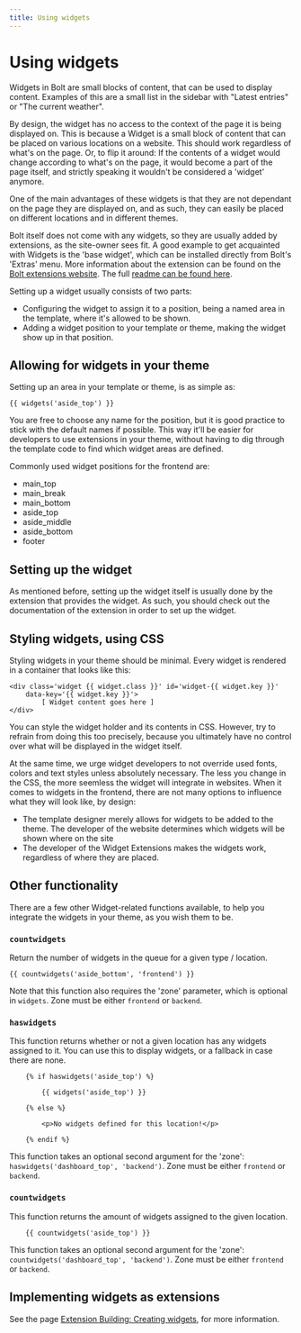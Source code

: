 ```yaml
---
title: Using widgets
---
```

Using widgets
=============

Widgets in Bolt are small blocks of content, that can be used to display
content. Examples of this are a small list in the sidebar with "Latest entries"
or "The current weather".

By design, the widget has no access to the context of the page it is being
displayed on. This is because a Widget is a small block of content that can be
placed on various locations on a website. This should work regardless of what's
on the page. Or, to flip it around: If the contents of a widget would change
according to what's on the page, it would become a part of the page itself, and
strictly speaking it wouldn't be considered a 'widget' anymore.

One of the main advantages of these widgets is that they are not dependant on
the page they are displayed on, and as such, they can easily be placed on
different locations and in different themes.

Bolt itself does not come with any widgets, so they are usually added by
extensions, as the site-owner sees fit. A good example to get acquainted with
Widgets is the 'base widget', which can be installed directly from Bolt's
'Extras' menu. More information about the extension can be found on the
[Bolt extensions website][boltext]. The full [readme can be found here][read].

Setting up a widget usually consists of two parts:

 - Configuring the widget to assign it to a position, being a named area in the
   template, where it's allowed to be shown.
 - Adding a widget position to your template or theme, making the widget show
   up in that position.

Allowing for widgets in your theme
----------------------------------

Setting up an area in your template or theme, is as simple as:

    {{ widgets('aside_top') }}

You are free to choose any name for the position, but it is good practice to
stick with the default names if possible. This way it'll be easier for
developers to use extensions in your theme, without having to dig through the
template code to find which widget areas are defined.

Commonly used widget positions for the frontend are:

 - main_top
 - main_break
 - main_bottom
 - aside_top
 - aside_middle
 - aside_bottom
 - footer

Setting up the widget
---------------------

As mentioned before, setting up the widget itself is usually done by the
extension that provides the widget. As such, you should check out the
documentation of the extension in order to set up the widget.

Styling widgets, using CSS
--------------------------

Styling widgets in your theme should be minimal. Every widget is rendered in a
container that looks like this:

```
<div class='widget {{ widget.class }}' id='widget-{{ widget.key }}'
    data-key='{{ widget.key }}'>
        [ Widget content goes here ]
</div>
```

You can style the widget holder and its contents in CSS. However, try to
refrain from doing this too precisely, because you ultimately have no control
over what will be displayed in the widget itself.

At the same time, we urge widget developers to not override used fonts, colors
and text styles unless absolutely necessary. The less you change in the CSS,
the more seemless the widget will integrate in websites. When it comes to
widgets in the frontend, there are not many options to influence what they will
look like, by design:

 - The template designer merely allows for widgets to be added to the theme.
   The developer of the website determines which widgets will be shown where on
   the site
 - The developer of the Widget Extensions makes the widgets work, regardless of
   where they are placed.

Other functionality
-------------------

There are a few other Widget-related functions available, to help you integrate
the widgets in your theme, as you wish them to be.

### `countwidgets`
Return the number of widgets in the queue for a given type / location.

    {{ countwidgets('aside_bottom', 'frontend') }}

Note that this function also requires the 'zone' parameter, which is optional
in `widgets`. Zone must be either `frontend` or `backend`.

### `haswidgets`
This function returns whether or not a given location has any widgets assigned
to it. You can use this to display widgets, or a fallback in case there are
none.

```
    {% if haswidgets('aside_top') %}

        {{ widgets('aside_top') }}

    {% else %}

        <p>No widgets defined for this location!</p>

    {% endif %}
```

This function takes an optional second argument for the 'zone':
`haswidgets('dashboard_top', 'backend')`. Zone must be either `frontend` or
`backend`.

### `countwidgets`
This function returns the amount of widgets assigned to the given location.

```
    {{ countwidgets('aside_top') }}
```

This function takes an optional second argument for the 'zone':
`countwidgets('dashboard_top', 'backend')`. Zone must be either `frontend` or
`backend`.

Implementing widgets as extensions
----------------------------------

See the page [Extension Building: Creating widgets][ext], for more information.


[boltext]: https://extensions.bolt.cm/view/082a7153-8205-11e5-86fe-396a68cabe59
[read]: https://github.com/bolt/base-widget/blob/master/README.md
[ext]: ./extensions/building/widgets
